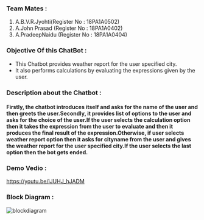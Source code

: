 ### Team Mates :
1. A.B.V.R.Jyohti(Register No : 18PA1A0502)
2. A.John Prasad (Register No : 18PA1A0402)
3. A.PradeepNaidu (Register No : 18PA1A0404)

### Objective Of this ChatBot : 
  - This Chatbot provides weather report for the user specified city.
  - It also performs calculations by evaluating the expressions given by the user.
  
### Description about the Chatbot : 
#### Firstly, the chatbot introduces itself and asks for the name of the user and then greets the user.Secondly, it provides list of options to the user and asks for the choice of the user.If the user selects the calculation option then it takes the expression from the user to evaluate and then it produces the final result of the expression.Otherwise, if user selects weather report option then it asks for cityname from the user and gives the weather report for the user specified city.If the user selects the last option then the bot gets ended.

### Demo Vedio :
https://youtu.be/iJUHJ_hJADM

### Block Diagram :
![blockdiagram](https://user-images.githubusercontent.com/68616514/96367185-d3f1a780-1169-11eb-87a7-decb7f42ff65.jpg)

